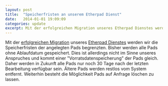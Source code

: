 ```yaml
---
layout: post
title:  "Speicherfristen an unserem Etherpad Dienst"
date:   2014-01-01 19:09:09
categories: update
excerpt: Mit der erfolgreichen Migration unseres Etherpad Dienstes werden wir die Speicherfristen der angelegten Pads begrenzten. Bisher werden alle Pads ohne Ablaufdatum gespeichert.
---
```


Mit der [erfolgreichen Migration](/update/2013/12/21/wartungsarbeiten-an-unserem-etherpad-dienst.html) unseres [Etherpad Dienstes](/service/etherpad.html) werden wir die Speicherfristen der angelegten Pads begrenzten. Bisher werden alle Pads ohne Ablaufdatum gespeichert. Dies ist allerdings nicht im Sinne unseres Anspruches und kommt einer "Vorratsdatenspeicherung" der Pads gleich. Daher werden in Zukunft alle Pads nur noch 30 Tage nach der letzten Bearbeitung verfügbar sein. Ältere Pads werden restlos vom System entfernt. Weiterhin besteht die Möglichkeit Pads auf Anfrage löschen zu lassen.